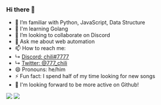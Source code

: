 ### Hi there 👋

- 🌱 I’m familiar with Python, JavaScript, Data Structure
- 📖 I'm learning Golang 
- 👯 I’m looking to collaborate on Discord
- 💬 Ask me about web automation
- 📫 How to reach me: 
- ↳ [Discord: chili#7777](https://stackedit.io/https://discordapp.com/users/407759734305849345)
- ↳ [Twitter: @777_chili](https://twitter.com/777_chili)
- 😄 Pronouns: he/him
- ⚡ Fun fact: I spend half of my time looking for new songs
- 📙 I'm looking forward to be more active on Github!


<img src="https://github-readme-stats.vercel.app/api/top-langs/?username=chilipolygon&title_color=ffffff&icon_color=bb2acf&text_color=daf7dc&bg_color=151515&layout=compact)(https://github.com/anuraghazra/github-readme-stats">
<img src="https://github-readme-stats.vercel.app/api?username=chilipolygon&&show_icons=true&title_color=ffffff&icon_color=bb2acf&text_color=daf7dc&bg_color=151515">
